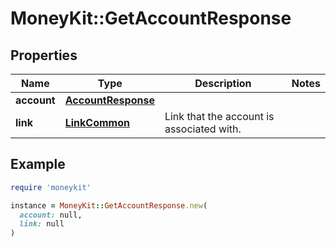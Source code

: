 # MoneyKit::GetAccountResponse

## Properties

| Name | Type | Description | Notes |
| ---- | ---- | ----------- | ----- |
| **account** | [**AccountResponse**](AccountResponse.md) |  |  |
| **link** | [**LinkCommon**](LinkCommon.md) | Link that the account is associated with. |  |

## Example

```ruby
require 'moneykit'

instance = MoneyKit::GetAccountResponse.new(
  account: null,
  link: null
)
```

